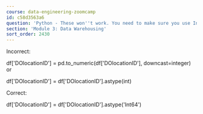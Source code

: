 ```yaml
---
course: data-engineering-zoomcamp
id: c58d3563a6
question: 'Python - These won''t work. You need to make sure you use Int64:'
section: 'Module 3: Data Warehousing'
sort_order: 2430
---
```


Incorrect:

df['DOlocationID'] = pd.to_numeric(df['DOlocationID'], downcast=integer) or

df['DOlocationID'] = df['DOlocationID'].astype(int)

Correct:

df['DOlocationID'] = df['DOlocationID'].astype('Int64')

